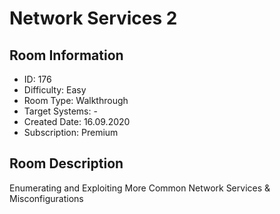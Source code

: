 ﻿# Network Services 2

## Room Information
- ID: 176
- Difficulty: Easy
- Room Type: Walkthrough
- Target Systems: -
- Created Date: 16.09.2020
- Subscription: Premium

## Room Description
Enumerating and Exploiting More Common Network Services & Misconfigurations
